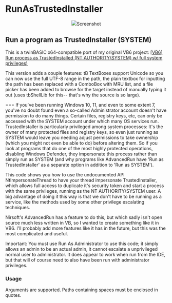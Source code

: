 # RunAsTrustedInstaller
<p align=center>
<img src=https://i.imgur.com/lTrx8hY.jpg>Screenshot</img>
</p>

## Run a program as TrustedInstaller (SYSTEM)

This is a twinBASIC x64-compatible port of my original VB6 project: [[VB6] Run process as TrustedInstalled (NT AUTHORITY\SYSTEM) w/ full system privileges)](https://www.vbforums.com/showthread.php?895287-VB6-Run-process-as-TrustedInstalled-(NT-AUTHORITY-SYSTEM)-w-full-system-privileges)

This version adds a couple features: tB TextBoxes support Unicode so you can now use the full UTF-8 range in the path, the plain textbox for inputting the path has been replaced with a ComboBox with MRU list, and a file picker has been added to browse for the target instead of manually typing it out (uses tbShellLib for this-- that's why the source is so large). 

===
If you've been running Windows 10, 11, and even to some extent 7, you've no doubt found even a so-called Administrator account doesn't have permission to do many things. Certain files, registry keys, etc, can only be accessed with the SYSTEM account under which many OS services run. TrustedInstaller is particularly privileged among system processes: It's the owner of many protected files and registry keys, so even just running as SYSTEM would leave you needing adjust permissions to take ownership (which you might not even be able to do) before altering them. So if you look at programs that do one of the most highly protected operations, disabling Windows Defender, they impersonate this process rather than simply run as SYSTEM (and why programs like AdvancedRun have 'Run as TrustedInstaller' as a separate option in addition to 'Run as SYSTEM').

This code shows you how to use the undocumented API NtImpersonateThread to have your thread impersonate TrustedInstaller, which allows full access to duplicate it's security token and start a process with the same privileges, running as the NT AUTHORITY\SYSTEM user. A big advantage of doing it this way is that we don't have to be running as a service, like the methods used by some other privilege escalating techniques.

Nirsoft's AdvancedRun has a feature to do this, but which sadly isn't open source much less written in VB, so I wanted to create something like it in VB6. I'll probably add more features like it has in the future, but this was the most complicated and useful.

Important: You must use Run As Administrator to use this code; it simply allows an admin to be an actual admin, it cannot escalate a unprivileged normal user to administrator. It does appear to work when run from the IDE, but that will of course need to also have been run with administrator privileges. 

### Usage

Arguments are supported. Paths containing spaces must be enclosed in quotes.
